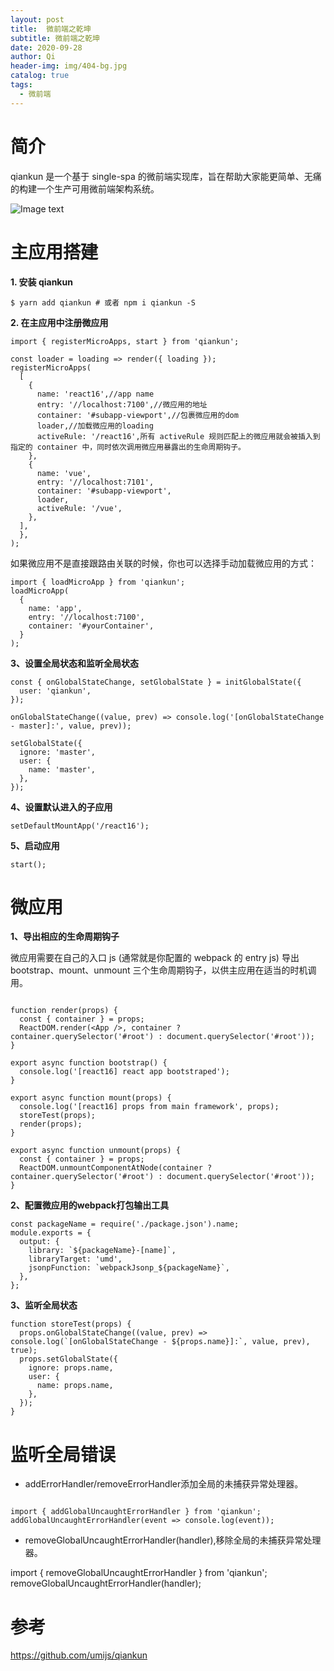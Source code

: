 ```yaml
---
layout: post
title:  微前端之乾坤
subtitle: 微前端之乾坤
date: 2020-09-28
author: Qi
header-img: img/404-bg.jpg
catalog: true
tags:
  - 微前端
---
```


# 简介
qiankun 是一个基于 single-spa 的微前端实现库，旨在帮助大家能更简单、无痛的构建一个生产可用微前端架构系统。

![Image text](/img/WechatIMG423.png)

# 主应用搭建

**1. 安装 qiankun**

```
$ yarn add qiankun # 或者 npm i qiankun -S

```

**2. 在主应用中注册微应用**

```
import { registerMicroApps, start } from 'qiankun';

const loader = loading => render({ loading });
registerMicroApps(
  [
    {
      name: 'react16',//app name
      entry: '//localhost:7100',//微应用的地址
      container: '#subapp-viewport',//包裹微应用的dom
      loader,//加载微应用的loading
      activeRule: '/react16',所有 activeRule 规则匹配上的微应用就会被插入到指定的 container 中，同时依次调用微应用暴露出的生命周期钩子。
    },
    {
      name: 'vue',
      entry: '//localhost:7101',
      container: '#subapp-viewport',
      loader,
      activeRule: '/vue',
    },
  ],
  },
);

```

如果微应用不是直接跟路由关联的时候，你也可以选择手动加载微应用的方式：

```
import { loadMicroApp } from 'qiankun';
loadMicroApp(
  { 
    name: 'app', 
    entry: '//localhost:7100',
    container: '#yourContainer', 
  }
);

```

**3、设置全局状态和监听全局状态**

```
const { onGlobalStateChange, setGlobalState } = initGlobalState({
  user: 'qiankun',
});

onGlobalStateChange((value, prev) => console.log('[onGlobalStateChange - master]:', value, prev));

setGlobalState({
  ignore: 'master',
  user: {
    name: 'master',
  },
});

```

**4、设置默认进入的子应用**

```
setDefaultMountApp('/react16');

```
**5、启动应用**

```
start();

```

# 微应用

**1、导出相应的生命周期钩子**

微应用需要在自己的入口 js (通常就是你配置的 webpack 的 entry js) 导出 bootstrap、mount、unmount 三个生命周期钩子，以供主应用在适当的时机调用。



```

function render(props) {
  const { container } = props;
  ReactDOM.render(<App />, container ? container.querySelector('#root') : document.querySelector('#root'));
}

export async function bootstrap() {
  console.log('[react16] react app bootstraped');
}

export async function mount(props) {
  console.log('[react16] props from main framework', props);
  storeTest(props);
  render(props);
}

export async function unmount(props) {
  const { container } = props;
  ReactDOM.unmountComponentAtNode(container ? container.querySelector('#root') : document.querySelector('#root'));
}

```

**2、配置微应用的webpack打包输出工具**

```
const packageName = require('./package.json').name;
module.exports = {
  output: {
    library: `${packageName}-[name]`,
    libraryTarget: 'umd',
    jsonpFunction: `webpackJsonp_${packageName}`,
  },
};

```

**3、监听全局状态**

```
function storeTest(props) {
  props.onGlobalStateChange((value, prev) => console.log(`[onGlobalStateChange - ${props.name}]:`, value, prev), true);
  props.setGlobalState({
    ignore: props.name,
    user: {
      name: props.name,
    },
  });
}

```

# 监听全局错误

- addErrorHandler/removeErrorHandler添加全局的未捕获异常处理器。

```

import { addGlobalUncaughtErrorHandler } from 'qiankun';
addGlobalUncaughtErrorHandler(event => console.log(event));

```
- removeGlobalUncaughtErrorHandler(handler),移除全局的未捕获异常处理器。

import { removeGlobalUncaughtErrorHandler } from 'qiankun';
removeGlobalUncaughtErrorHandler(handler);

# 参考

https://github.com/umijs/qiankun
